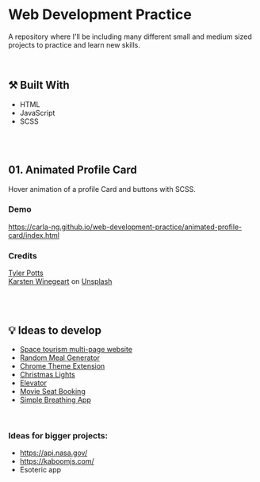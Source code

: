 # Web Development Practice
A repository where I'll be including many different small and medium sized projects to practice and learn new skills.

<br/>

## :hammer_and_pick: Built With
* HTML
* JavaScript
* SCSS

<br/><br/>

## 01. Animated Profile Card
Hover animation of a profile Card and buttons with SCSS.

### Demo
https://carla-ng.github.io/web-development-practice/animated-profile-card/index.html

### Credits
[Tyler Potts](https://tylerpotts.co.uk/) <br>
[Karsten Winegeart](https://unsplash.com/@karsten116?utm_source=unsplash&utm_medium=referral&utm_content=creditCopyText) on [Unsplash](https://unsplash.com/s/photos/pet?utm_source=unsplash&utm_medium=referral&utm_content=creditCopyText)


<br/><br/>

## :bulb: Ideas to develop
* [Space tourism multi-page website](https://www.frontendmentor.io/challenges/space-tourism-multipage-website-gRWj1URZ3)
* [Random Meal Generator](https://github.com/florinpop17/app-ideas/blob/master/Projects/1-Beginner/Random-Meal-Generator.md)
* [Chrome Theme Extension](https://github.com/florinpop17/app-ideas/blob/master/Projects/2-Intermediate/Chrome-Theme-Extension.md)
* [Christmas Lights](https://github.com/florinpop17/app-ideas/blob/master/Projects/1-Beginner/Christmas-Lights-App.md)
* [Elevator](https://github.com/florinpop17/app-ideas/blob/master/Projects/3-Advanced/Elevator-App.md)
* [Movie Seat Booking](https://github.com/bradtraversy/vanillawebprojects/tree/master/movie-seat-booking)
* [Simple Breathing App](https://github.com/bradtraversy/vanillawebprojects/tree/master/relaxer-app)

<br>

### Ideas for bigger projects:
* https://api.nasa.gov/
* https://kaboomjs.com/
* Esoteric app
